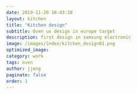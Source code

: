 ```yaml
---
date: 2019-11-26 16:43:28
layout: kitchen
title: "Kitchen design"
subtitle: Oven ux design in europe target
description: first design in samsung electronic
image: /images/index/kitchen_design01.png
optimized_image:
category: work
tags: oven
author: jjong
paginate: false
order: 1
---
```


<html>
    <head>
        <!-- 내가 만든 CSS 넣어보기 -->
      <!-- <link rel="stylesheet" href="/assets/css/ux/ux_post_common.css"/> -->
      <style>
          .text_box{
            background-color: black;
            width: auto;
            /* 일정 이상 width 값이 커지 않도록 제한두기*/
            max-width: 50rem;
            padding: 0 1.25rem;
        }
        .container1 {
          display: -webkit-flex;
          display: flex;
          -webkit-flex-flow: row wrap;
          flex-flow: row wrap;

          max-width: 50rem;
          box-sizing: border-box;
          min-height: 100px;
          min-width: 150px;
        }
        .container2 {
          display: -webkit-flex;
          display: flex;
          -webkit-flex-flow: row wrap;
          flex-flow: row wrap;

          max-width: 50rem;
          box-sizing: border-box;
          min-height: 150px;
          min-width: 150px;
        }
        .container3 {
          display: -webkit-flex;
          display: flex;
          -webkit-flex-flow: row wrap;
          flex-flow: row wrap;

          max-width: 50rem;
          box-sizing: border-box;
          min-height: 150px;
          min-width: 150px;
        }
        .f1, .f2, .f3, .f4 {
          box-sizing: border-box;
          min-height: 150px;
          min-width: 150px;
          display: block;
        }


        @media (max-width: 37.5rem){
            .text_box{
                background-color: gold;
                display: block;
            }
            .d1, .d2, .d3, .d4, .d5 {
          width: 100%;
            }
            .e1, .e2, .e3 {
              width: 100%;
            }
            .f1, .f4{
              width: 100%;
            }
        }

        @media screen and (min-width: 37.5rem) and (max-width: 1024px){
            .text_box{
                background-color: blue;
                /* 아래 문장은 양쪽으로 자동 Margin값주기 */
                margin: 0 auto 0;
            }
            .d1, .d2, .d3, .d4, .d5{
              width: 100%;
            }

          .container1{
            max-width: 50rem;
            margin-left: auto;
            margin-right: auto;
            }
          .e1 {
            width: 60%;
            -webkit-order: 2;
            order: 2;
            }

          .e2 {
            width: 40%;
            -webkit-order: 1;
            order: 1;
           }

          .e3 {
            width: 100%;
            -webkit-order: 3;
            order: 3;
           }
          .container2{
            max-width: 50rem;
            margin-left: auto;
            margin-right: auto;
            }
          .f1 {
            width: 25%;
           }

          .f4 {
            width: 75%;
            }
          }
          .container3{
            max-width: 50rem;
            margin-left: auto;
            margin-right: auto;
            }

        @media (min-width: 1024px) {
          .text_box{
            background-color:rgba(10, 185, 19, 0.493);
            margin: 0 auto 0;
            display: flex;
            justify-content: center;
          }
          .d1 {
              width: 60%;
            }
            .d2 {
              width: 40%;
            }
            .d3, .d4 {
            width: 33%;
            }
            .d5 {
            width: 34%;
            }
          .container1 {
            max-width: 50rem;
            margin-left: auto;
            margin-right: auto;
          }
          .e1{
            width: 60%;
          }
          .e2 {
            width: 20%;
          }

          .e3 {
            width: 20%;
          }
          .container2{
            max-width: 50rem;
            margin-left: auto;
            margin-right: auto;
          }
          .f1 {
            width: 50%;
           }

          .f4 {
            width: 50%;
            }
          .container3{
            max-width: 50rem;
            margin-left: auto;
            margin-right: auto;
            }
        }
        /* Top left text */
        .oven-wrapper{
            /* margin-left: 24px; */
            background-color: black;
            color:#FFFFFF;
        }

        .post-description {
            position: relative;
            text-align: left;
            color: white;
        }
        .top-left {
            position: absolute;
            bottom: 3rem;
            right: 3rem;
        }

        .oven-wrapper .thumb-left{
            width: 50%;
            /* height: auto; */
            /* background-color: black; */
            background-image: url(/images/uk_lcd_oven/product.png);
            background-size: cover;
            background-position:top;
            margin-left: 24px;

        }

        .oven-wrapper .thumb-center{
            width: 100%;
            height: 400px;
            background-image: url(/images/uk_lcd_oven/control.png);
            background-size: cover;
            background-position:bottom;
        }

        </style>

    </head>

</html>

<div class="container1" style="color: #1d1d1f;  text-align: center;
font-family: 'Noto Sans KR','Roboto',sans-serif;">
    <div class="d1" style=" background-color: #fbfbfd; padding: 70px 0; min-height: 20rem;">
      <h1>🍴키친 디자인을 위한 <br> 유럽 식문화 조사</h1>
    </div>
    
    <div class="d2" style="background-color: #FFFFFF; color: #1d1d1F;"><p> 런던, 파리 현지 조사<br>
      구주 Microwave 원형 과제<br>
        시기 : 2016년 하반기<br>
        진행 내용 : 1. 구주 시장 영국, 프랑스의 현지 FGD(Focuss group design) 주방내에 Needs 파악<br> 2. 가정 방문(Home visit)을 실사용환경 파악과 진행하여 신규 UX컨셉을 발굴<br>
        효과 : 가격대별 3가지 군의 전략과 컨셉으로 제안 하였으며 전자레인지의 고정되어진 Form과 사용패턴에서 벗어난 새로운 형태에 컨셉을 제안함.
      </p>
    </div>
    <div class="d3" style="background-color: #b4d2f7;"><img src="/images/01.png">
    </div>
    <div class="d4" style="background-color: #d5dfef;">4
    </div>
    <div class="d5" style="background-color: #dfe1e5;">5
    </div>
  </div>

<div>
    <img src="/images/eu_food/research.png" style="width:100%;">
</div>

<iframe width="560" height="315" src="https://www.youtube.com/embed/lphzDnh2BxE" frameborder="0" allow="accelerometer; autoplay; encrypted-media; gyroscope; picture-in-picture" allowfullscreen></iframe>
17년형 구주 MWO 선행 발굴 리서치 진행(한국리서치, 영국, 프랑스)<br>
FGD 및 Home vist 전자레인지 리서치<br>
신규디자인을 위한 데이터 확보를 위해서 구주 현지에 방문하여 주거, 식문화 등의 라이프 스타일 조사

{% include image-gallery.html folder="/images/uk_mwo/" %}

<div class="oven-wrapper">
    
    <div class="text-and-img">
        <div class="thumb-left" style="margin-top: 48px;"></div>
        <div class="title">
            <div class="sub-title">2014. June 입사1년차</div>
            오븐<br>컨트롤패널<br>
            디자인
        </div>
    </div>   
    <div class="post-description">
        NV9900J LCD, Dual oven LED Dual 오븐 컨트로패널 디자인

        효과 : 신규 원형 과제로 LCD, LED 등 다양한 오븐 제품군을 파생에 대응할 수 있도록 고려한 디자인으로 현재까지 5년이상 판매되고 활용되고 있는 컨트폴패널 디자인으로 구주 뿐만아니라 국내 오븐 파생되어진 과제

        Full touch controls
        A 4.6" Full touch TFT-LCD control panel makes cooking much simpler and easier. You can intuitively select and control functions and settings—such as the cooking mode, temperature and time— with a simple touch of your finger.
    </div>


        <div class="thumb-center"></div>

    <div class="post-description">
        Wi-Fi cooking control
        Built-in Wi-Fi capabilities let you remotely monitor and control your Oven using just an app*. Easily adjust settings, receive notifications and download recipes by chefs with Michelin 3-star restaurants—all from your smartphone. *Available on iPhones and Android devices. A network connection is required.

        </div>

        <div class="post-description">
            <div class="thumb-center" style="background-image: url(/images/uk_lcd_oven/product5.png);"></div>
            <div class="top-left title" style="text-align: left;">

            요리를 쉽게<br> 도와주는<br>UI 디자인
            </div>
        </div>
    <div class="reference">

    </div>
    {% include image-gallery.html folder="/images/uk_lcd_oven" %}
    <div class="referenc">
        참고 링크 : https://www.samsung.com/uk/cooking-appliances/electric-ovens/
    </div>

</div>

#### 구주 오븐 LED 디자인

Intuitive step-by-step cooking guide
Guide Lighting Control
Enjoy a much simpler and more intuitive way to cook with the Guide Lighting Control. This digital dashboard lights each step on your path to a delicious meal. You can control temperature and time settings by zone, program recipes, select cooking functions and set cleaning options easily.

{% include image-gallery.html folder="/images/uk_dual_oven/" %}

<iframe width="100%" height="315" src="https://www.youtube.com/embed/4bmsWkYfLkE" frameborder="0" allow="accelerometer; autoplay; encrypted-media; gyroscope; picture-in-picture" allowfullscreen></iframe>

미주 Slide-in, Freestanding Gas 레인지 파생 디자인
시기 : 2015년 상반기
내용 : 파생디자인으로 Slide-in, Freestanding 등 다양한 미주레인지 파생디자인
효과 : 엔트리부터 미들에 가격대에 해당하는 제품군에 다양한 제품들에 대응하는 파생디자인을 대응하였음.
참고 링크 : https://www.samsung.com/us/home-appliances/ranges/all-ranges/?fuel_type=Gas

{% include image-gallery.html folder="/images/us_range/" %}

https://www.samsung.com/us/home-appliances/ranges/electric/5-8-cu-ft-slide-in-induction-range-with-virtual-flame--technology-in-black-stainless-steel-ne58r9560wg-aa/

미주 Wall-Oven Combi/Single 컨트롤패널 원형과제
시기 : 2016년 상반기
내용 : 미주 시장의 신규 도입되는 Wall-Oven의 원형 과제 진행
효과 : wall Oven의 다양한 모델(Single, Double, Combi)에 적합한 컨트로패널 원형디자인 수립함.
참고 링크 : https://www.samsung.com/us/home-appliances/wall-ovens/microwave-combination-oven/30-combination-microwave-wall-oven-nq70r5511dg-aa/
https://www.samsung.com/us/home-appliances/wall-ovens/

#### 2016. 입사 3년차

2014 - 2016 oven ux design in kitchen part
https://www.samsung.com/uk/cooking-appliances/

##### Wall Oven in US

30” Microwave Combination Wall Oven in Black Stainless Steel

Guiding light controls are intuitive, with simple step-by-step instructions for choosing cooking options.

https://www.samsung.com/us/home-appliances/wall-ovens/double/30-double-wall-oven-nv51r5511dg-aa/

https://www.samsung.com/us/home-appliances/wall-ovens/microwave-combination-oven/30--combination-microwave-wall-oven-nq70m6650dg-aa/

{% include image-gallery.html folder="/images/us_oven/" %}

Single Oven
Bake, broil and roast with precise heat for even cooking and fit multiple dishes.

Double Oven
Cook at different temperatures and fit all your dishes from a rack of cookies to a turkey roast.

Microwave Combination Oven
Give your leftovers a second life with the microwave or create a gourmet meal with the oven.

Oven in Europe

- 2014~2016년 : IOT 관련 다수 기기 UX디자인 설계 경험 있음 : 오븐, 에어컨, 전자레인지 등<br>

Easy-to-use interface

Analog knobs and a digital touch screen make it easy to control the oven. And with signature LED lights, you can check on your food without opening the door.

<div>

    {% include image-gallery.html folder="/images/cook-top/" %}

</div>

폴더 단위로 불러오는 Gallery

#### hood

<div class="post-description">
    
    <div class="bottom-left">Bottom Left</div>
    <div class="top-left">Top Left</div>
</div>

<div class="title" style="color: #1d1d1F">
    디자인 검증을 위한<br> 뉴욕 User Test 진행
    <div style="width:50%;">
        <img src="/images/newyork/intro.png">
    </div>
</div>

<div>
    16년형 북미 레인지 디자인 SCR 선행 과제
    북미 현지 UT 설계 및 실사 진행(한국리서치, 뉴욕)
    신규 실물 제품을 대상으로 FGD 진행을 통한 컨셉 검증
    
    미주 레인지 & OTR 컨트롤패널 일원화 신규컨셉 과제
    시기 : 2015년 하반기
    내용 : 레인지와 OTR 컨트롤 패널의 통합하는 신규 컨셉 과제로 미주 뉴욕 현지 실사 UT를 통한 상품성 및 사용성 검증 과제를 진행
    효과 : 신규 컨셉의 문제점과 사용성 이슈들을 실제적으로 소비자들에게 확인한 데이타를 기반으로 신규 컨셉에 문제점을 경영진에게 전달하여 도입에 재고가 설득하여 잘못된 디자인되어진 제품이 시장에 출시되는 것을 막음..
</div>

{% include image-gallery.html folder="/images/newyork/" %}

